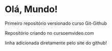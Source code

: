 # Olá, Mundo!
 Primeiro repositório versionado curso Git-Github

 Repositório criando no cursoemvideo.com
 
linha adicionada diretamente pelo site do github!

